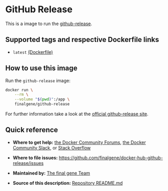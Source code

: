 # GitHub Release

This is a image to run the [github-release](https://github.com/aktau/github-release).

## Supported tags and respective Dockerfile links
* `latest` [(Dockerfile)](https://github.com/finalgene/docker-hub-github-release/blob/master/Dockerfile)

## How to use this image
Run the `github-release` image:

```bash
docker run \
    --rm \
    --volume "$(pwd)":/app \
    finalgene/github-release
```

For further information take a look at the [official github-release site](https://github.com/aktau/github-release).

## Quick reference
* **Where to get help:**
[the Docker Community Forums](https://forums.docker.com), [the Docker Community Slack](https://blog.docker.com/2016/11/introducing-docker-community-directory-docker-community-slack), or [Stack Overflow](https://stackoverflow.com/search?tab=newest&q=docker)

* **Where to file issues:**
https://github.com/finalgene/docker-hub-github-release/issues

* **Maintained by:**
[The final gene Team](https://github.com/finalgene)

* **Source of this description:**
[Repository README.md](https://github.com/finalgene/docker-hub-github-release/blob/master/README.md)
